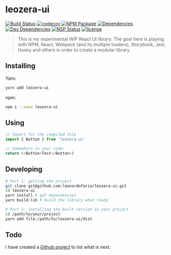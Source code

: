 # leozera-ui

[![Build Status](https://circleci.com/gh/leonardofaria/leozera-ui/tree/master.svg?style=shield)](https://circleci.com/gh/leonardofaria/leozera-ui/) [![codecov](https://codecov.io/gh/leonardofaria/leozera-ui/branch/master/graph/badge.svg)](https://codecov.io/gh/leonardofaria/leozera-ui)
 [![NPM Package](https://badge.fury.io/js/leozera-ui.svg)](https://npm.im/leozera-ui) [![Dependencies](https://david-dm.org/leonardofaria/leozera-ui.svg)](https://david-dm.org/leonardofaria/leozera-ui.svg) [![Dev Dependencies](https://david-dm.org/leonardofaria/leozera-ui/dev-status.svg)](https://david-dm.org/leonardofaria/leozera-ui/dev-status.svg) [![NSP Status](https://nodesecurity.io/orgs/leonardofaria/projects/1209366e-9012-4ad1-b0cb-7e8d00c9e123/badge)](https://nodesecurity.io/orgs/leonardofaria/projects/1209366e-9012-4ad1-b0cb-7e8d00c9e123) [![license](https://img.shields.io/badge/license-MIT-red.svg?style=flat)](https://github.com/leonardofaria/leozera-ui/blob/master/LICENSE)

> This is my experimental WIP React UI library. The goal here is playing with NPM, React, Webpack (and its multiple loaders), Storybook, Jest, Husky and others in order to create a modular library.

## Installing

Yarn:
```sh
yarn add leozera-ui
```
npm:
````sh
npm i --save leozera-ui
````

## Using

````javascript
// Import for the compiled file
import { Button } from 'leozera-ui'

// Somewhere in your code:
return (<Button>Test</Button>)
````

## Developing

````sh
# Part 1: getting the project
git clone git@github.com:leonardofaria/leozera-ui.git
cd leozera-ui
yarn install # get dependencies
yarn build:lib # build the library when ready

# Part 2: installing the built version in your project
cd /path/to/your/project
yarn add file:/path/to/leozera-ui/dist
````

## Todo

I have created a [Github project](https://github.com/leonardofaria/leozera-ui/projects/1) to list what is next.
